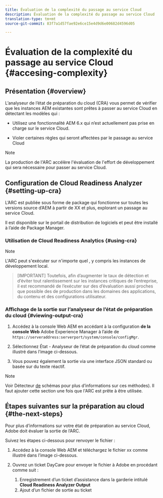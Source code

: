 ```yaml
---
title: Évaluation de la complexité du passage au service Cloud
description: Évaluation de la complexité du passage au service Cloud
translation-type: tm+mt
source-git-commit: 83f7a1d57fae92e6ce15e4d9d6e00682d4596d05

---
```



# Évaluation de la complexité du passage au service Cloud {#accesing-complexity}

## Présentation {#overview}

L’analyseur de l’état de préparation du cloud (CRA) vous permet de vérifier que les instances AEM existantes sont prêtes à passer au service Cloud en détectant les modèles qui :

* Utilisez une fonctionnalité AEM 6.x qui n’est actuellement pas prise en charge sur le service Cloud.

* Violer certaines règles qui seront affectées par le passage au service Cloud

>[!NOTE]
>La production de l&#39;ARC accélère l&#39;évaluation de l&#39;effort de développement qui sera nécessaire pour passer au service Cloud.

## Configuration de Cloud Readiness Analyzer {#setting-up-cra}

L’ARC est publiée sous forme de package qui fonctionne sur toutes les versions source d’AEM à partir de XX et plus, explorant un passage au service Cloud.

Il est disponible sur le portail de distribution de logiciels et peut être installé à l’aide de Package Manager.

### Utilisation de Cloud Readiness Analytics {#using-cra}

>[!NOTE]
> L&#39;ARC peut s&#39;exécuter sur n&#39;importe quel  , y compris les instances de développement local.

>[IMPORTANT]
>Toutefois, afin d’augmenter le taux de détection et d’éviter tout ralentissement sur les instances critiques de l’entreprise, il est recommandé de l’exécuter sur des  d’évaluation  aussi proches que possible des de production dans les domaines des applications, du contenu et des configurations utilisateur.

### Affichage de la sortie sur l’analyseur de l’état de préparation du cloud {#viewing-output-cra}


1. Accédez à la console Web AEM en accédant à la configuration **de la console Web** Adobe Experience Manager à l’aide de `https://serveraddress:serverport/system/console/configMgr`.

1. Sélectionnez État - Analyseur de l’état de préparation du cloud comme illustré dans l’image ci-dessous.

1. Vous pouvez également  la sortie via une interface JSON standard ou basée sur du texte réactif.

>[!NOTE]
> Voir Détecteur [de](https://docs.adobe.com/content/help/en/experience-manager-65/deploying/upgrading/pattern-detector.html) schémas pour plus d’informations sur ces méthodes). Il faut ajouter cette section une fois que l&#39;ARC est prête à être utilisée.

## Étapes suivantes sur la préparation au cloud {#the-next-steps}

Pour plus d’informations sur votre état de préparation au service Cloud, Adobe doit évaluer la sortie de l’ARC.

Suivez les étapes ci-dessous pour renvoyer le fichier :

1. Accédez à la console Web AEM et téléchargez le fichier xx comme illustré dans l’image ci-dessous.

1. Ouvrez un ticket DayCare pour envoyer le fichier à Adobe en procédant comme suit :
   1. Enregistrement d’un ticket d’assistance dans la garderie intitulé **Cloud Readiness Analyzer Output**
   1. Ajout d’un fichier de sortie au ticket

